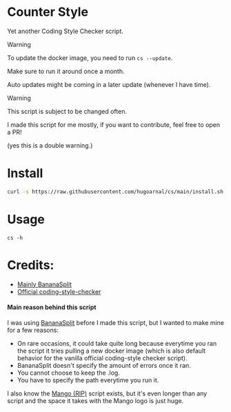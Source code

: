 # Counter Style
Yet another Coding Style Checker script.

> [!WARNING]
> To update the docker image, you need to run `cs --update`.
>
> Make sure to run it around once a month.
>
> Auto updates might be coming in a later update (whenever I have time).

> [!WARNING]
> This script is subject to be changed often.
>
> I made this script for me mostly, if you want to contribute, feel free to open a PR!

(yes this is a double warning.)

# Install

```sh
curl -s https://raw.githubusercontent.com/hugoarnal/cs/main/install.sh | sh
```

# Usage

```
cs -h
```

# Credits:
- [Mainly BananaSplit](https://github.com/Ardorax/BananaSplit/)
- [Official coding-style-checker](https://github.com/Epitech/coding-style-checker)

#### Main reason behind this script
I was using [BananaSplit](https://github.com/Ardorax/BananaSplit/) before I made this script, but I wanted to make mine for a few reasons:

- On rare occasions, it could take quite long because everytime you ran the script it tries pulling a new docker image (which is also default behavior for the vanilla official coding-style checker script).
- BananaSplit doesn't specify the amount of errors once it ran.
- You cannot choose to keep the .log.
- You have to specify the path everytime you run it.

I also know the [Mango (RIP)](https://github.com/Clement-Z4RM/Mango/) script exists, but it's even longer than any script and the space it takes with the Mango logo is just huge.
